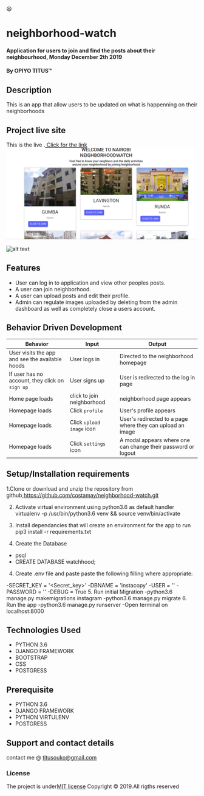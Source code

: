 :satisfied:
# neighborhood-watch
#### Application for users to join and find the posts about their neighbourhood, Monday December 2th 2019 
#### By **OPIYO TITUS**&trade;

## Description
This is an app that allow users to be updated on what is happenning on their neighborhoods

## Project live site
  This is the live .[ Click for the link](https://neighborwatch.herokuapp.com/)
 ![Image](/static/img/short.png)
 
 ![alt text](static/img/awwards.png)
## Features
* User can log in to application and view other peoples posts.
* A user can join neighborhood.
* A user can upload posts and edit their profile.
* Admin can regulate images uploaded by deleting from the admin dashboard as well as completely close a users account.



## Behavior Driven Development
| Behavior            | Input                         | Output                        | 
| ------------------- | ----------------------------- | ----------------------------- |
| User visits the app and see the available hoods  | User logs in | Directed to the neighborhood homepage | 
If user has no account, they click on `sign up` | User signs up | User is redirected to the log in page |
|  Home page loads | click to join neighborhood  | neighborhood page appears|
|  Homepage loads | Click `profile` | User's profile appears | 
| Homepage loads | Click `upload image` icon | User's redirected to a page where they can upload an image | 
| Homepage loads | Click `settings` icon | A modal appears where one can change their password or logout | 



## Setup/Installation requirements
1.Clone or download and unzip the repository from github,https://github.com/costamay/neighborhood-watch.git

2. Activate virtual environment using python3.6 as default handler virtualenv -p /usr/bin/python3.6 venv && source venv/bin/activate

3. Install dependancies that will create an environment for the app to run pip3 install -r requirements.txt
4. Create the Database
- psql
- CREATE DATABASE watchhood;

4. Create .env file and paste paste the following filling where appropriate:

-SECRET_KEY = '<Secret_key>'
-DBNAME = 'instacopy'
-USER = '<Username>'
-PASSWORD = '<password>'
-DEBUG = True
5. Run initial Migration
-python3.6 manage.py makemigrations instagram
-python3.6 manage.py migrate
6. Run the app
-python3.6 manage.py runserver
-Open terminal on localhost:8000



## Technologies Used
* PYTHON 3.6
* DJANGO FRAMEWORK
* BOOTSTRAP
* CSS
* POSTGRESS

## Prerequisite
* PYTHON 3.6
* DJANGO FRAMEWORK
* PYTHON VIRTULENV
* POSTGRESS
## Support and contact details
contact me @ titusouko@gmail.com
### License
The project is under[MIT license](/blob/master/LICENSE)
Copyright &copy; 2019.All rigths reserved
  